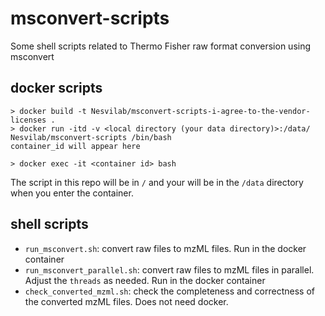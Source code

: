 # msconvert-scripts
Some shell scripts related to Thermo Fisher raw format conversion using msconvert

## docker scripts
```shell
> docker build -t Nesvilab/msconvert-scripts-i-agree-to-the-vendor-licenses .
> docker run -itd -v <local directory (your data directory)>:/data/ Nesvilab/msconvert-scripts /bin/bash
container_id will appear here

> docker exec -it <container id> bash
```

The script in this repo will be in `/` and your will be in the `/data` directory when you enter the container.

## shell scripts
- `run_msconvert.sh`: convert raw files to mzML files. Run in the docker container
- `run_msconvert_parallel.sh`: convert raw files to mzML files in parallel. Adjust the `threads` as needed. Run in the docker container
- `check_converted_mzml.sh`: check the completeness and correctness of the converted mzML files. Does not need docker.

